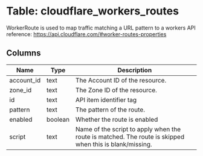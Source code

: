 
# Table: cloudflare_workers_routes
WorkerRoute is used to map traffic matching a URL pattern to a workers  API reference: https://api.cloudflare.com/#worker-routes-properties
## Columns
| Name        | Type           | Description  |
| ------------- | ------------- | -----  |
|account_id|text|The Account ID of the resource.|
|zone_id|text|The Zone ID of the resource.|
|id|text|API item identifier tag|
|pattern|text|The pattern of the route.|
|enabled|boolean|Whether the route is enabled|
|script|text|Name of the script to apply when the route is matched. The route is skipped when this is blank/missing.|
